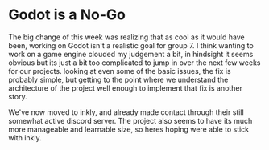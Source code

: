 # Godot is a No-Go

The big change of this week was realizing that as cool as it would have been, working on Godot 
isn't a realistic goal for group 7.  I think wanting to work on a game engine clouded my judgement a bit,
in hindsight it seems obvious but its just a bit too complicated to jump in over the next few weeks for our
projects.  looking at even some of the basic issues, the fix is probably simple, but getting to the point where 
we understand the architecture of the project well enough to implement that fix is another story.

We've now moved to inkly, and already made contact through their still somewhat active discord server.  The project
also seems to have its much more manageable and learnable size, so heres hoping were able to stick with inkly.

